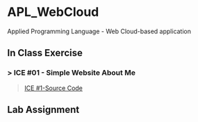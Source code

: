 # APL_WebCloud
Applied Programming Language - Web Cloud-based application 

## In Class Exercise
### > ICE #01 - Simple Website About Me
> <a href="">ICE #1-Source Code</a>





## Lab Assignment
